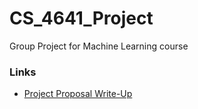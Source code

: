 # CS_4641_Project
Group Project for Machine Learning course
### Links
- [Project Proposal Write-Up](https://docs.google.com/document/d/1bF16Q-t4ndKfpXtrM0TmddPsuBuM5QDPn6kqBDhp9LU/edit?usp=sharing)
